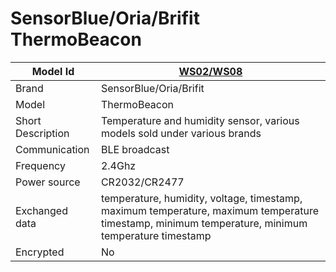 # SensorBlue/Oria/Brifit ThermoBeacon

|Model Id|[WS02/WS08](https://github.com/theengs/decoder/blob/development/src/devices/ThermoBeacon_json.h)|
|-|-|
|Brand|SensorBlue/Oria/Brifit|
|Model|ThermoBeacon|
|Short Description|Temperature and humidity sensor, various models sold under various brands|
|Communication|BLE broadcast|
|Frequency|2.4Ghz|
|Power source|CR2032/CR2477|
|Exchanged data|temperature, humidity, voltage, timestamp, maximum temperature, maximum temperature timestamp, minimum temperature, minimum temperature timestamp|
|Encrypted|No|
